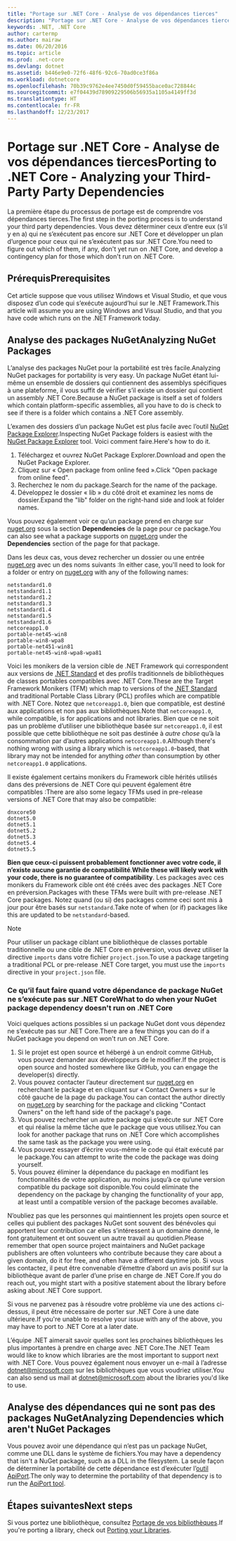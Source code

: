 ```yaml
---
title: "Portage sur .NET Core - Analyse de vos dépendances tierces"
description: "Portage sur .NET Core - Analyse de vos dépendances tierces"
keywords: .NET, .NET Core
author: cartermp
ms.author: mairaw
ms.date: 06/20/2016
ms.topic: article
ms.prod: .net-core
ms.devlang: dotnet
ms.assetid: b446e9e0-72f6-48f6-92c6-70ad0ce3f86a
ms.workload: dotnetcore
ms.openlocfilehash: 70b39c9762e4ee7450d0f59455bace0ac728844c
ms.sourcegitcommit: e7f04439d78909229506b56935a1105a4149ff3d
ms.translationtype: HT
ms.contentlocale: fr-FR
ms.lasthandoff: 12/23/2017
---
```

# <a name="porting-to-net-core---analyzing-your-third-party-party-dependencies"></a><span data-ttu-id="18b80-104">Portage sur .NET Core - Analyse de vos dépendances tierces</span><span class="sxs-lookup"><span data-stu-id="18b80-104">Porting to .NET Core - Analyzing your Third-Party Party Dependencies</span></span>

<span data-ttu-id="18b80-105">La première étape du processus de portage est de comprendre vos dépendances tierces.</span><span class="sxs-lookup"><span data-stu-id="18b80-105">The first step in the porting process is to understand your third party dependencies.</span></span>  <span data-ttu-id="18b80-106">Vous devez déterminer ceux d’entre eux (s’il y en a) qui ne s’exécutent pas encore sur .NET Core et développer un plan d’urgence pour ceux qui ne s’exécutent pas sur .NET Core.</span><span class="sxs-lookup"><span data-stu-id="18b80-106">You need to figure out which of them, if any, don't yet run on .NET Core, and develop a contingency plan for those which don't run on .NET Core.</span></span>

## <a name="prerequisites"></a><span data-ttu-id="18b80-107">Prérequis</span><span class="sxs-lookup"><span data-stu-id="18b80-107">Prerequisites</span></span>

<span data-ttu-id="18b80-108">Cet article suppose que vous utilisez Windows et Visual Studio, et que vous disposez d’un code qui s’exécute aujourd’hui sur le .NET Framework.</span><span class="sxs-lookup"><span data-stu-id="18b80-108">This article will assume you are using Windows and Visual Studio, and that you have code which runs on the .NET Framework today.</span></span>

## <a name="analyzing-nuget-packages"></a><span data-ttu-id="18b80-109">Analyse des packages NuGet</span><span class="sxs-lookup"><span data-stu-id="18b80-109">Analyzing NuGet Packages</span></span>

<span data-ttu-id="18b80-110">L’analyse des packages NuGet pour la portabilité est très facile.</span><span class="sxs-lookup"><span data-stu-id="18b80-110">Analyzing NuGet packages for portability is very easy.</span></span>  <span data-ttu-id="18b80-111">Un package NuGet étant lui-même un ensemble de dossiers qui contiennent des assemblys spécifiques à une plateforme, il vous suffit de vérifier s’il existe un dossier qui contient un assembly .NET Core.</span><span class="sxs-lookup"><span data-stu-id="18b80-111">Because a NuGet package is itself a set of folders which contain platform-specific assemblies, all you have to do is check to see if there is a folder which contains a .NET Core assembly.</span></span>

<span data-ttu-id="18b80-112">L’examen des dossiers d’un package NuGet est plus facile avec l’outil [NuGet Package Explorer](https://github.com/NuGetPackageExplorer/NuGetPackageExplorer).</span><span class="sxs-lookup"><span data-stu-id="18b80-112">Inspecting NuGet Package folders is easiest with the [NuGet Package Explorer](https://github.com/NuGetPackageExplorer/NuGetPackageExplorer) tool.</span></span>  <span data-ttu-id="18b80-113">Voici comment faire.</span><span class="sxs-lookup"><span data-stu-id="18b80-113">Here's how to do it.</span></span>

1. <span data-ttu-id="18b80-114">Téléchargez et ouvrez NuGet Package Explorer.</span><span class="sxs-lookup"><span data-stu-id="18b80-114">Download and open the NuGet Package Explorer.</span></span>
2. <span data-ttu-id="18b80-115">Cliquez sur « Open package from online feed ».</span><span class="sxs-lookup"><span data-stu-id="18b80-115">Click "Open package from online feed".</span></span>
3. <span data-ttu-id="18b80-116">Recherchez le nom du package.</span><span class="sxs-lookup"><span data-stu-id="18b80-116">Search for the name of the package.</span></span>
4. <span data-ttu-id="18b80-117">Développez le dossier « lib » du côté droit et examinez les noms de dossier.</span><span class="sxs-lookup"><span data-stu-id="18b80-117">Expand the "lib" folder on the right-hand side and look at folder names.</span></span>

<span data-ttu-id="18b80-118">Vous pouvez également voir ce qu’un package prend en charge sur [nuget.org](https://www.nuget.org/) sous la section **Dependencies** de la page pour ce package.</span><span class="sxs-lookup"><span data-stu-id="18b80-118">You can also see what a package supports on [nuget.org](https://www.nuget.org/) under the **Dependencies** section of the page for that package.</span></span>

<span data-ttu-id="18b80-119">Dans les deux cas, vous devez rechercher un dossier ou une entrée [nuget.org](https://www.nuget.org/) avec un des noms suivants :</span><span class="sxs-lookup"><span data-stu-id="18b80-119">In either case, you'll need to look for a folder or entry on [nuget.org](https://www.nuget.org/) with any of the following names:</span></span>

```
netstandard1.0
netstandard1.1
netstandard1.2
netstandard1.3
netstandard1.4
netstandard1.5
netstandard1.6
netcoreapp1.0
portable-net45-win8
portable-win8-wpa8
portable-net451-win81
portable-net45-win8-wpa8-wpa81
```

<span data-ttu-id="18b80-120">Voici les monikers de la version cible de .NET Framework qui correspondent aux versions de [.NET Standard](../../standard/net-standard.md) et des profils traditionnels de bibliothèques de classes portables compatibles avec .NET Core.</span><span class="sxs-lookup"><span data-stu-id="18b80-120">These are the Target Framework Monikers (TFM) which map to versions of the [.NET Standard](../../standard/net-standard.md) and traditional Portable Class Library (PCL) profiles which are compatible with .NET Core.</span></span>  <span data-ttu-id="18b80-121">Notez que `netcoreapp1.0`, bien que compatible, est destiné aux applications et non pas aux bibliothèques.</span><span class="sxs-lookup"><span data-stu-id="18b80-121">Note that `netcoreapp1.0`, while compatible, is for applications and not libraries.</span></span>  <span data-ttu-id="18b80-122">Bien que ce ne soit pas un problème d’utiliser une bibliothèque basée sur `netcoreapp1.0`, il est possible que cette bibliothèque ne soit pas destinée à *autre chose* qu’à la consommation par d’autres applications `netcoreapp1.0`.</span><span class="sxs-lookup"><span data-stu-id="18b80-122">Although there's nothing wrong with using a library which is `netcoreapp1.0`-based, that library may not be intended for anything *other* than consumption by other `netcoreapp1.0` applications.</span></span>

<span data-ttu-id="18b80-123">Il existe également certains monikers du Framework cible hérités utilisés dans des préversions de .NET Core qui peuvent également être compatibles :</span><span class="sxs-lookup"><span data-stu-id="18b80-123">There are also some legacy TFMs used in pre-release versions of .NET Core that may also be compatible:</span></span>

```
dnxcore50
dotnet5.0
dotnet5.1
dotnet5.2
dotnet5.3
dotnet5.4
dotnet5.5
```

<span data-ttu-id="18b80-124">**Bien que ceux-ci puissent probablement fonctionner avec votre code, il n’existe aucune garantie de compatibilité**.</span><span class="sxs-lookup"><span data-stu-id="18b80-124">**While these will likely work with your code, there is no guarantee of compatibility**.</span></span>  <span data-ttu-id="18b80-125">Les packages avec ces monikers du Framework cible ont été créés avec des packages .NET Core en préversion.</span><span class="sxs-lookup"><span data-stu-id="18b80-125">Packages with these TFMs were built with pre-release .NET Core packages.</span></span>  <span data-ttu-id="18b80-126">Notez quand (ou si) des packages comme ceci sont mis à jour pour être basés sur `netstandard`.</span><span class="sxs-lookup"><span data-stu-id="18b80-126">Take note of when (or if) packages like this are updated to be `netstandard`-based.</span></span>

> [!NOTE]
> <span data-ttu-id="18b80-127">Pour utiliser un package ciblant une bibliothèque de classes portable traditionnelle ou une cible de .NET Core en préversion, vous devez utiliser la directive `imports` dans votre fichier `project.json`.</span><span class="sxs-lookup"><span data-stu-id="18b80-127">To use a package targeting a traditional PCL or pre-release .NET Core target, you must use the `imports` directive in your `project.json` file.</span></span>

### <a name="what-to-do-when-your-nuget-package-dependency-doesnt-run-on-net-core"></a><span data-ttu-id="18b80-128">Ce qu’il faut faire quand votre dépendance de package NuGet ne s’exécute pas sur .NET Core</span><span class="sxs-lookup"><span data-stu-id="18b80-128">What to do when your NuGet package dependency doesn't run on .NET Core</span></span>

<span data-ttu-id="18b80-129">Voici quelques actions possibles si un package NuGet dont vous dépendez ne s’exécute pas sur .NET Core.</span><span class="sxs-lookup"><span data-stu-id="18b80-129">There are a few things you can do if a NuGet package you depend on won't run on .NET Core.</span></span>

1. <span data-ttu-id="18b80-130">Si le projet est open source et hébergé à un endroit comme GitHub, vous pouvez demander aux développeurs de le modifier.</span><span class="sxs-lookup"><span data-stu-id="18b80-130">If the project is open source and hosted somewhere like GitHub, you can engage the developer(s) directly.</span></span>
2. <span data-ttu-id="18b80-131">Vous pouvez contacter l’auteur directement sur [nuget.org](https://www.nuget.org/) en recherchant le package et en cliquant sur « Contact Owners » sur le côté gauche de la page du package.</span><span class="sxs-lookup"><span data-stu-id="18b80-131">You can contact the author directly on [nuget.org](https://www.nuget.org/) by searching for the package and clicking "Contact Owners" on the left hand side of the package's page.</span></span>
3. <span data-ttu-id="18b80-132">Vous pouvez rechercher un autre package qui s’exécute sur .NET Core et qui réalise la même tâche que le package que vous utilisez.</span><span class="sxs-lookup"><span data-stu-id="18b80-132">You can look for another package that runs on .NET Core which accomplishes the same task as the package you were using.</span></span>
4. <span data-ttu-id="18b80-133">Vous pouvez essayer d’écrire vous-même le code qui était exécuté par le package.</span><span class="sxs-lookup"><span data-stu-id="18b80-133">You can attempt to write the code the package was doing yourself.</span></span>
5. <span data-ttu-id="18b80-134">Vous pouvez éliminer la dépendance du package en modifiant les fonctionnalités de votre application, au moins jusqu’à ce qu’une version compatible du package soit disponible.</span><span class="sxs-lookup"><span data-stu-id="18b80-134">You could eliminate the dependency on the package by changing the functionality of your app, at least until a compatible version of the package becomes available.</span></span>

<span data-ttu-id="18b80-135">N’oubliez pas que les personnes qui maintiennent les projets open source et celles qui publient des packages NuGet sont souvent des bénévoles qui apportent leur contribution car elles s’intéressent à un domaine donné, le font gratuitement et ont souvent un autre travail au quotidien.</span><span class="sxs-lookup"><span data-stu-id="18b80-135">Please remember that open source project maintainers and NuGet package publishers are often volunteers who contribute because they care about a given domain, do it for free, and often have a different daytime job.</span></span> <span data-ttu-id="18b80-136">Si vous les contactez, il peut être convenable d’émettre d’abord un avis positif sur la bibliothèque avant de parler d’une prise en charge de .NET Core.</span><span class="sxs-lookup"><span data-stu-id="18b80-136">If you do reach out, you might start with a positive statement about the library before asking about .NET Core support.</span></span>

<span data-ttu-id="18b80-137">Si vous ne parvenez pas à résoudre votre problème via une des actions ci-dessus, il peut être nécessaire de porter sur .NET Core à une date ultérieure.</span><span class="sxs-lookup"><span data-stu-id="18b80-137">If you're unable to resolve your issue with any of the above, you may have to port to .NET Core at a later date.</span></span>

<span data-ttu-id="18b80-138">L’équipe .NET aimerait savoir quelles sont les prochaines bibliothèques les plus importantes à prendre en charge avec .NET Core.</span><span class="sxs-lookup"><span data-stu-id="18b80-138">The .NET Team would like to know which libraries are the most important to support next with .NET Core.</span></span> <span data-ttu-id="18b80-139">Vous pouvez également nous envoyer un e-mail à l’adresse dotnet@microsoft.com sur les bibliothèques que vous voudriez utiliser.</span><span class="sxs-lookup"><span data-stu-id="18b80-139">You can also send us mail at dotnet@microsoft.com about the libraries you'd like to use.</span></span>

## <a name="analyzing-dependencies-which-arent-nuget-packages"></a><span data-ttu-id="18b80-140">Analyse des dépendances qui ne sont pas des packages NuGet</span><span class="sxs-lookup"><span data-stu-id="18b80-140">Analyzing Dependencies which aren't NuGet Packages</span></span>

<span data-ttu-id="18b80-141">Vous pouvez avoir une dépendance qui n’est pas un package NuGet, comme une DLL dans le système de fichiers.</span><span class="sxs-lookup"><span data-stu-id="18b80-141">You may have a dependency that isn't a NuGet package, such as a DLL in the filesystem.</span></span>  <span data-ttu-id="18b80-142">La seule façon de déterminer la portabilité de cette dépendance est d’exécuter l’[outil ApiPort](https://github.com/Microsoft/dotnet-apiport/blob/master/docs/HowTo/).</span><span class="sxs-lookup"><span data-stu-id="18b80-142">The only way to determine the portability of that dependency is to run the [ApiPort tool](https://github.com/Microsoft/dotnet-apiport/blob/master/docs/HowTo/).</span></span>

## <a name="next-steps"></a><span data-ttu-id="18b80-143">Étapes suivantes</span><span class="sxs-lookup"><span data-stu-id="18b80-143">Next steps</span></span>

<span data-ttu-id="18b80-144">Si vous portez une bibliothèque, consultez [Portage de vos bibliothèques](libraries.md).</span><span class="sxs-lookup"><span data-stu-id="18b80-144">If you're porting a library, check out [Porting your Libraries](libraries.md).</span></span>
